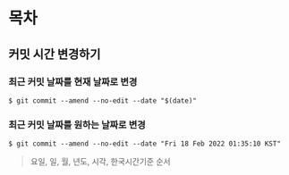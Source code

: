 # 목차

## 커밋 시간 변경하기
### 최근 커밋 날짜를 현재 날짜로 변경
````
$ git commit --amend --no-edit --date "$(date)"
````

### 최근 커밋 날짜를 원하는 날짜로 변경
````
$ git commit --amend --no-edit --date "Fri 18 Feb 2022 01:35:10 KST"
````
> 요일, 일, 월, 년도, 시각, 한국시간기준 순서